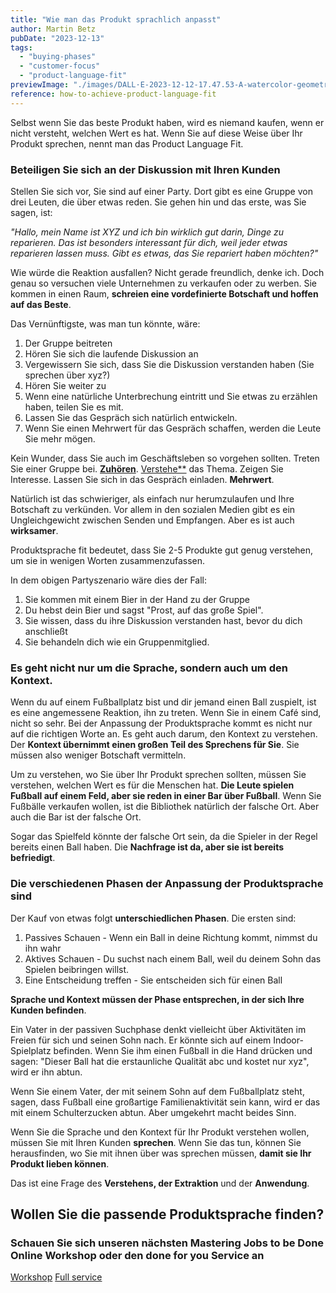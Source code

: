 ```yaml
---
title: "Wie man das Produkt sprachlich anpasst"
author: Martin Betz
pubDate: "2023-12-13"
tags:
  - "buying-phases"
  - "customer-focus"
  - "product-language-fit"
previewImage: "./images/DALL·E-2023-12-12-17.47.53-A-watercolor-geometric-style-illustration-of-a-businesswoman-whispering-something-into-the-ear-of-a-businessman-while-holding-a-small-present-in-one-.png"
reference: how-to-achieve-product-language-fit
---
```


Selbst wenn Sie das beste Produkt haben, wird es niemand kaufen, wenn er nicht versteht, welchen Wert es hat. Wenn Sie auf diese Weise über Ihr Produkt sprechen, nennt man das Product Language Fit.

### Beteiligen Sie sich an der Diskussion mit Ihren Kunden

Stellen Sie sich vor, Sie sind auf einer Party. Dort gibt es eine Gruppe von drei Leuten, die über etwas reden. Sie gehen hin und das erste, was Sie sagen, ist:

_"Hallo, mein Name ist XYZ und ich bin wirklich gut darin, Dinge zu reparieren. Das ist besonders interessant für dich, weil jeder etwas reparieren lassen muss. Gibt es etwas, das Sie repariert haben möchten?"_

Wie würde die Reaktion ausfallen? Nicht gerade freundlich, denke ich. Doch genau so versuchen viele Unternehmen zu verkaufen oder zu werben. Sie kommen in einen Raum, **schreien eine vordefinierte Botschaft und hoffen auf das Beste**.

Das Vernünftigste, was man tun könnte, wäre:

1. Der Gruppe beitreten
2. Hören Sie sich die laufende Diskussion an
3. Vergewissern Sie sich, dass Sie die Diskussion verstanden haben (Sie sprechen über xyz?)
4. Hören Sie weiter zu
5. Wenn eine natürliche Unterbrechung eintritt und Sie etwas zu erzählen haben, teilen Sie es mit.
6. Lassen Sie das Gespräch sich natürlich entwickeln.
7. Wenn Sie einen Mehrwert für das Gespräch schaffen, werden die Leute Sie mehr mögen.

Kein Wunder, dass Sie auch im Geschäftsleben so vorgehen sollten. Treten Sie einer Gruppe bei. **[Zuhören](/blog/fünf-schritte-um-bessere-fragen-zu-stellen/)**. [Verstehe**](/blog/ungelernte-informationen-vermitteln/) das Thema. Zeigen Sie Interesse. Lassen Sie sich in das Gespräch einladen. **Mehrwert**.

Natürlich ist das schwieriger, als einfach nur herumzulaufen und Ihre Botschaft zu verkünden. Vor allem in den sozialen Medien gibt es ein Ungleichgewicht zwischen Senden und Empfangen. Aber es ist auch **wirksamer**.

Produktsprache fit bedeutet, dass Sie 2-5 Produkte gut genug verstehen, um sie in wenigen Worten zusammenzufassen.

In dem obigen Partyszenario wäre dies der Fall:

1. Sie kommen mit einem Bier in der Hand zu der Gruppe
2. Du hebst dein Bier und sagst "Prost, auf das große Spiel".
3. Sie wissen, dass du ihre Diskussion verstanden hast, bevor du dich anschließt
4. Sie behandeln dich wie ein Gruppenmitglied.

### Es geht nicht nur um die Sprache, sondern auch um den Kontext.

Wenn du auf einem Fußballplatz bist und dir jemand einen Ball zuspielt, ist es eine angemessene Reaktion, ihn zu treten. Wenn Sie in einem Café sind, nicht so sehr. Bei der Anpassung der Produktsprache kommt es nicht nur auf die richtigen Worte an. Es geht auch darum, den Kontext zu verstehen. Der **Kontext übernimmt einen großen Teil des Sprechens für Sie**. Sie müssen also weniger Botschaft vermitteln.

Um zu verstehen, wo Sie über Ihr Produkt sprechen sollten, müssen Sie verstehen, welchen Wert es für die Menschen hat. **Die Leute spielen Fußball auf einem Feld, aber sie reden in einer Bar über Fußball**. Wenn Sie Fußbälle verkaufen wollen, ist die Bibliothek natürlich der falsche Ort. Aber auch die Bar ist der falsche Ort.

Sogar das Spielfeld könnte der falsche Ort sein, da die Spieler in der Regel bereits einen Ball haben. Die **Nachfrage ist da, aber sie ist bereits befriedigt**.

### Die verschiedenen Phasen der Anpassung der Produktsprache sind

Der Kauf von etwas folgt **unterschiedlichen Phasen**. Die ersten sind:

1. Passives Schauen - Wenn ein Ball in deine Richtung kommt, nimmst du ihn wahr
2. Aktives Schauen - Du suchst nach einem Ball, weil du deinem Sohn das Spielen beibringen willst.
3. Eine Entscheidung treffen - Sie entscheiden sich für einen Ball

**Sprache und Kontext müssen der Phase entsprechen, in der sich Ihre Kunden befinden**.

Ein Vater in der passiven Suchphase denkt vielleicht über Aktivitäten im Freien für sich und seinen Sohn nach. Er könnte sich auf einem Indoor-Spielplatz befinden. Wenn Sie ihm einen Fußball in die Hand drücken und sagen: "Dieser Ball hat die erstaunliche Qualität abc und kostet nur xyz", wird er ihn abtun.

Wenn Sie einem Vater, der mit seinem Sohn auf dem Fußballplatz steht, sagen, dass Fußball eine großartige Familienaktivität sein kann, wird er das mit einem Schulterzucken abtun. Aber umgekehrt macht beides Sinn.

Wenn Sie die Sprache und den Kontext für Ihr Produkt verstehen wollen, müssen Sie mit Ihren Kunden **sprechen**. Wenn Sie das tun, können Sie herausfinden, wo Sie mit ihnen über was sprechen müssen, **damit sie Ihr Produkt lieben können**.

Das ist eine Frage des **Verstehens, der Extraktion** und der **Anwendung**.

## Wollen Sie die passende Produktsprache finden?

### Schauen Sie sich unseren nächsten Mastering Jobs to be Done Online Workshop oder den done for you Service an

[Workshop](/leistungen/mastering-jobs-to-be-done-online-workshop/) [Full service](/leistungen/customer-research-sprints/)
